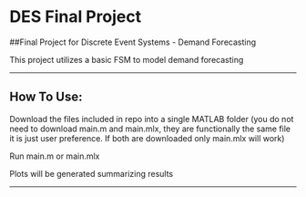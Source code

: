 # DES Final Project
##Final Project for Discrete Event Systems - Demand Forecasting 

This project utilizes a basic FSM to model demand forecasting

----------------------------------------------------------------------------
How To Use:
----------------------------------------------------------------------------
Download the files included in repo into a single MATLAB folder 
(you do not need to download main.m and main.mlx, they are functionally 
the same file it is just user preference. If both are downloaded only
main.mlx will work)

Run main.m or main.mlx

Plots will be generated summarizing results

----------------------------------------------------------------------------
